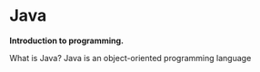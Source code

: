 # Java
**Introduction to programming.**

What is Java? Java is an object-oriented programming language 

